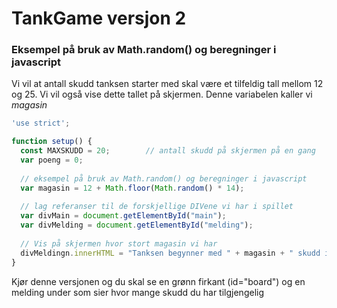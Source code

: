 # TankGame versjon 2

### Eksempel på bruk av Math.random() og beregninger i javascript

Vi vil at antall skudd tanksen starter med skal være et tilfeldig tall
mellom 12 og 25. Vi vil også vise dette tallet på skjermen.
Denne variabelen kaller vi *magasin* 

```js
'use strict';

function setup() {
  const MAXSKUDD = 20;        // antall skudd på skjermen på en gang
  var poeng = 0;
  
  // eksempel på bruk av Math.random() og beregninger i javascript
  var magasin = 12 + Math.floor(Math.random() * 14);
  
  // lag referanser til de forskjellige DIVene vi har i spillet
  var divMain = document.getElementById("main");
  var divMelding = document.getElementById("melding");
  
  // Vis på skjermen hvor stort magasin vi har
  divMeldingn.innerHTML = "Tanksen begynner med " + magasin + " skudd i magasinet.";
}
```

Kjør denne versjonen og du skal se en grønn firkant (id="board") og
en melding under som sier hvor mange skudd du har tilgjengelig